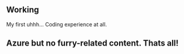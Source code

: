 
## Working

My first uhhh... Coding experience at all.
## Azure but no furry-related content. Thats all!
